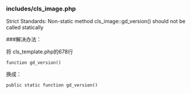 ### includes/cls_image.php

Strict Standards: Non-static method cls_image::gd_version() should not be called statically

###解决办法：

将 cls_template.php的678行
```
function gd_version()
```

换成：
```
public static function gd_version()
```